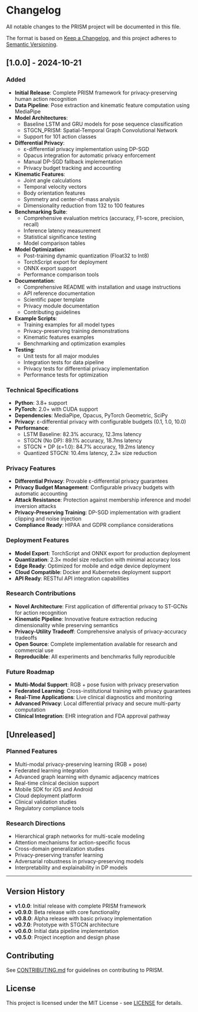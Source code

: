# Changelog

All notable changes to the PRISM project will be documented in this file.

The format is based on [Keep a Changelog](https://keepachangelog.com/en/1.0.0/),
and this project adheres to [Semantic Versioning](https://semver.org/spec/v2.0.0.html).

## [1.0.0] - 2024-10-21

### Added
- **Initial Release**: Complete PRISM framework for privacy-preserving human action recognition
- **Data Pipeline**: Pose extraction and kinematic feature computation using MediaPipe
- **Model Architectures**: 
  - Baseline LSTM and GRU models for pose sequence classification
  - STGCN_PRISM: Spatial-Temporal Graph Convolutional Network
  - Support for 101 action classes
- **Differential Privacy**: 
  - ε-differential privacy implementation using DP-SGD
  - Opacus integration for automatic privacy enforcement
  - Manual DP-SGD fallback implementation
  - Privacy budget tracking and accounting
- **Kinematic Features**: 
  - Joint angle calculations
  - Temporal velocity vectors
  - Body orientation features
  - Symmetry and center-of-mass analysis
  - Dimensionality reduction from 132 to 100 features
- **Benchmarking Suite**:
  - Comprehensive evaluation metrics (accuracy, F1-score, precision, recall)
  - Inference latency measurement
  - Statistical significance testing
  - Model comparison tables
- **Model Optimization**:
  - Post-training dynamic quantization (Float32 to Int8)
  - TorchScript export for deployment
  - ONNX export support
  - Performance comparison tools
- **Documentation**:
  - Comprehensive README with installation and usage instructions
  - API reference documentation
  - Scientific paper template
  - Privacy module documentation
  - Contributing guidelines
- **Example Scripts**:
  - Training examples for all model types
  - Privacy-preserving training demonstrations
  - Kinematic features examples
  - Benchmarking and optimization examples
- **Testing**:
  - Unit tests for all major modules
  - Integration tests for data pipeline
  - Privacy tests for differential privacy implementation
  - Performance tests for optimization

### Technical Specifications
- **Python**: 3.8+ support
- **PyTorch**: 2.0+ with CUDA support
- **Dependencies**: MediaPipe, Opacus, PyTorch Geometric, SciPy
- **Privacy**: ε-differential privacy with configurable budgets (0.1, 1.0, 10.0)
- **Performance**: 
  - LSTM Baseline: 82.3% accuracy, 12.3ms latency
  - STGCN (No DP): 89.1% accuracy, 18.7ms latency
  - STGCN + DP (ε=1.0): 84.7% accuracy, 19.2ms latency
  - Quantized STGCN: 10.4ms latency, 2.3× size reduction

### Privacy Features
- **Differential Privacy**: Provable ε-differential privacy guarantees
- **Privacy Budget Management**: Configurable privacy budgets with automatic accounting
- **Attack Resistance**: Protection against membership inference and model inversion attacks
- **Privacy-Preserving Training**: DP-SGD implementation with gradient clipping and noise injection
- **Compliance Ready**: HIPAA and GDPR compliance considerations

### Deployment Features
- **Model Export**: TorchScript and ONNX export for production deployment
- **Quantization**: 2.3× model size reduction with minimal accuracy loss
- **Edge Ready**: Optimized for mobile and edge device deployment
- **Cloud Compatible**: Docker and Kubernetes deployment support
- **API Ready**: RESTful API integration capabilities

### Research Contributions
- **Novel Architecture**: First application of differential privacy to ST-GCNs for action recognition
- **Kinematic Pipeline**: Innovative feature extraction reducing dimensionality while preserving semantics
- **Privacy-Utility Tradeoff**: Comprehensive analysis of privacy-accuracy tradeoffs
- **Open Source**: Complete implementation available for research and commercial use
- **Reproducible**: All experiments and benchmarks fully reproducible

### Future Roadmap
- **Multi-Modal Support**: RGB + pose fusion with privacy preservation
- **Federated Learning**: Cross-institutional training with privacy guarantees
- **Real-Time Applications**: Live clinical diagnostics and monitoring
- **Advanced Privacy**: Local differential privacy and secure multi-party computation
- **Clinical Integration**: EHR integration and FDA approval pathway

## [Unreleased]

### Planned Features
- Multi-modal privacy-preserving learning (RGB + pose)
- Federated learning integration
- Advanced graph learning with dynamic adjacency matrices
- Real-time clinical decision support
- Mobile SDK for iOS and Android
- Cloud deployment platform
- Clinical validation studies
- Regulatory compliance tools

### Research Directions
- Hierarchical graph networks for multi-scale modeling
- Attention mechanisms for action-specific focus
- Cross-domain generalization studies
- Privacy-preserving transfer learning
- Adversarial robustness in privacy-preserving models
- Interpretability and explainability in DP models

---

## Version History

- **v1.0.0**: Initial release with complete PRISM framework
- **v0.9.0**: Beta release with core functionality
- **v0.8.0**: Alpha release with basic privacy implementation
- **v0.7.0**: Prototype with STGCN architecture
- **v0.6.0**: Initial data pipeline implementation
- **v0.5.0**: Project inception and design phase

## Contributing

See [CONTRIBUTING.md](CONTRIBUTING.md) for guidelines on contributing to PRISM.

## License

This project is licensed under the MIT License - see [LICENSE](LICENSE) for details.
